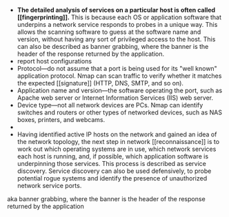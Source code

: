 -   **The detailed analysis of services on a particular host is often called [[fingerprinting]].** This is because each OS or application software that underpins a network service responds to probes in a unique way. This allows the scanning software to guess at the software name and version, without having any sort of privileged access to the host. This can also be described as banner grabbing, where the banner is the header of the response returned by the application.
-   report host configurations
-   Protocol—do not assume that a port is being used for its "well known" application protocol. Nmap can scan traffic to verify whether it matches the expected [[signature]] (HTTP, DNS, SMTP, and so on).
-   Application name and version—the software operating the port, such as Apache web server or Internet Information Services (IIS) web server.
-   Device type—not all network devices are PCs. Nmap can identify switches and routers or other types of networked devices, such as NAS boxes, printers, and webcams.
-   
- Having identified active IP hosts on the network and gained an idea of the network topology, the next step in network [[reconnaissance]] is to work out which operating systems are in use, which network services each host is running, and, if possible, which application software is underpinning those services. This process is described as service discovery. Service discovery can also be used defensively, to probe potential rogue systems and identify the presence of unauthorized network service ports.

aka banner grabbing, where the banner is the header of the response returned by the application